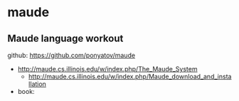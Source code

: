 #  maude
## Maude language workout

github: https://github.com/ponyatov/maude


* http://maude.cs.illinois.edu/w/index.php/The_Maude_System
  * http://maude.cs.illinois.edu/w/index.php/Maude_download_and_installation
* book: 
